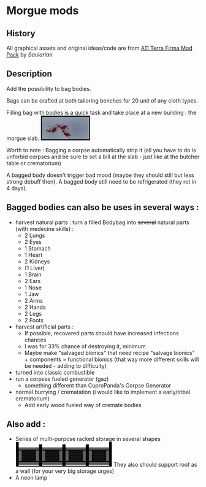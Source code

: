# Morgue mods

## History
All graphical assets and original ideas/code are from [A11 Terra Firma Mod Pack](https://ludeon.com/forums/index.php?topic=12580.msg126663#msg126663) by *Saularian*
## Description
Add the possibility to bag bodies.

Bags can be crafted at both tailoring benches for 20 unit of any cloth types.

Filling bag with bodies is a quick task and take place at a new building : the morgue slab. ![Morgue Slab](/Textures/Things/Buildings/Production/MorgueSlab.png)

Worth to note : Bagging a corpse automatically strip it (all you have to do is unforbid corpses and be sure to set a bill at the slab - just like at the butcher table or crematorium)

A bagged body doesn't trigger bad mood (maybe they should still but less strong debuff then). A bagged body still need to be refrigerated (they rot in 4 days).

## Bagged bodies can also be uses in several ways :

- harvest natural parts : turn a filled Bodybag into ~~several~~ natural parts (with medecine skills) :
  - 2 Lungs
  - 2 Eyes
  - 1 Stomach
  - 1 Heart
  - 2 Kidneys
  - (1 Liver)
  - 1 Brain
  - 2 Ears
  - 1 Nose
  - 1 Jaw
  - 2 Arms
  - 2 Hands
  - 2 Legs
  - 2 Foots
- harvest artificial parts :
  - If possible, recovered parts should have increased infections chances
  - I was for 33% chance of destroying it, minimum
  - Maybe make "salvaged bionics" that need recipe "salvage bionics" + components = functional bionics (that way more different skills will be needed - adding to difficulty)
- turned into classic combustible
- run a corpses fueled generator (gaz)
  - something different than CuproPanda's Corpse Generator
- normal burrying / crematation (i would like to implement a early/tribal crematorium)
  - Add early wood fueled way of cremate bodies

## Also add : 
- Series of multi-purpose racked storage in several shapes ![Large rack storage](../Textures/Things/Buildings/Furniture/StorageLarge.png) They also should support roof as a wall (for your very big storage urges)
- A neon lamp

